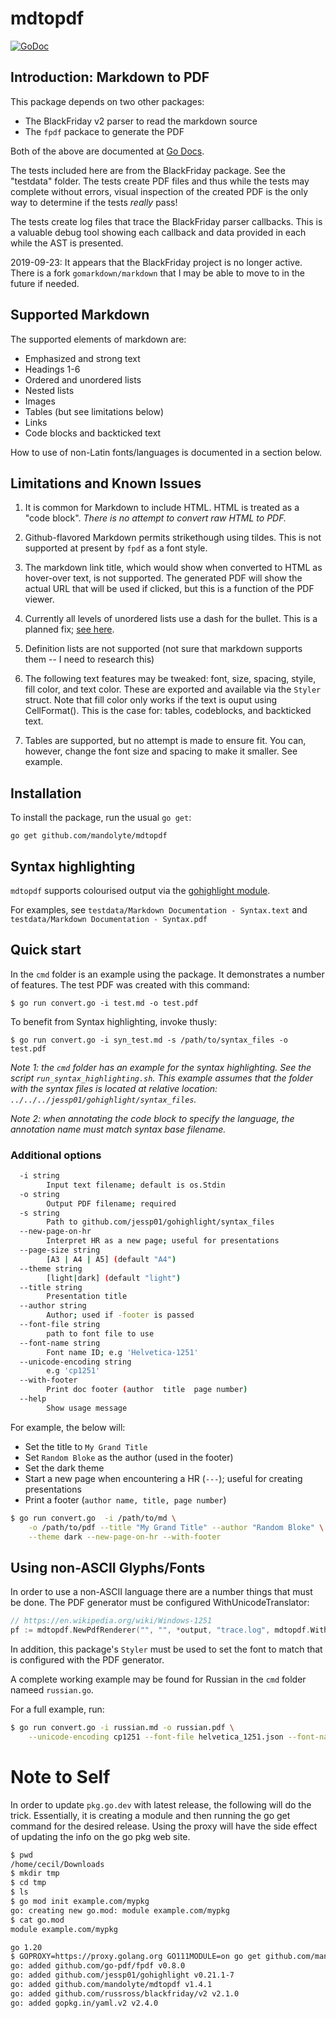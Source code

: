 # mdtopdf

[![GoDoc](https://godoc.org/github.com/mandolyte/mdtopdf?status.svg)](https://godoc.org/github.com/mandolyte/mdtopdf)

## Introduction: Markdown to PDF

This package depends on two other packages:
- The BlackFriday v2 parser to read the markdown source
- The `fpdf` packace to generate the PDF

Both of the above are documented at [Go Docs](http://godocs.org).

The tests included here are from the BlackFriday package.
See the "testdata" folder.
The tests create PDF files and thus while the tests may complete
without errors, visual inspection of the created PDF is the
only way to determine if the tests *really* pass!

The tests create log files that trace the BlackFriday parser
callbacks. This is a valuable debug tool showing each callback 
and data provided in each while the AST is presented.

2019-09-23: It appears that the BlackFriday project is no longer active.
There is a fork `gomarkdown/markdown` that I may be able to move to
in the future if needed.

## Supported Markdown
The supported elements of markdown are:
- Emphasized and strong text 
- Headings 1-6
- Ordered and unordered lists
- Nested lists
- Images
- Tables (but see limitations below)
- Links
- Code blocks and backticked text

How to use of non-Latin fonts/languages is documented in a section below.

## Limitations and Known Issues

1. It is common for Markdown to include HTML. HTML is treated as a "code block". *There is no attempt to convert raw HTML to PDF.*

2. Github-flavored Markdown permits strikethough using tildes. This is not supported at present by `fpdf` as a font style.

3. The markdown link title, which would show when converted to HTML as hover-over text, is not supported. The generated PDF will show the actual URL that will be used if clicked, but this is a function of the PDF viewer.

4. Currently all levels of unordered lists use a dash for the bullet. 
This is a planned fix; [see here](https://github.com/mandolyte/mdtopdf/issues/1).

5. Definition lists are not supported (not sure that markdown supports them -- I need to research this)

6. The following text features may be tweaked: font, size, spacing, styile, fill color, and text color. These are exported and available via the `Styler` struct. Note that fill color only works if the text is ouput using CellFormat(). This is the case for: tables, codeblocks, and backticked text.

7. Tables are supported, but no attempt is made to ensure fit. You can, however, change the font size and spacing to make it smaller. See example.



## Installation 

To install the package, run the usual `go get`:
```
go get github.com/mandolyte/mdtopdf
```

## Syntax highlighting

`mdtopdf` supports colourised output via the [gohighlight module](https://github.com/jessp01/gohighlight).

For examples, see `testdata/Markdown Documentation - Syntax.text` and `testdata/Markdown Documentation - Syntax.pdf`

## Quick start

In the `cmd` folder is an example using the package. It demonstrates
a number of features. The test PDF was created with this command:
```
$ go run convert.go -i test.md -o test.pdf
```

To benefit from Syntax highlighting, invoke thusly:

```
$ go run convert.go -i syn_test.md -s /path/to/syntax_files -o test.pdf
```

*Note 1: the `cmd` folder has an example for the syntax highlighting. 
See the script `run_syntax_highlighting.sh`. This example assumes that
the folder with the syntax files is located at relative location:
`../../../jessp01/gohighlight/syntax_files`.*

*Note 2: when annotating the code block to specify the language, the
annotation name must match syntax base filename.*

### Additional options

```sh
  -i string
    	Input text filename; default is os.Stdin
  -o string
    	Output PDF filename; required
  -s string
    	Path to github.com/jessp01/gohighlight/syntax_files
  --new-page-on-hr
    	Interpret HR as a new page; useful for presentations
  --page-size string
    	[A3 | A4 | A5] (default "A4")
  --theme string
    	[light|dark] (default "light")
  --title string
    	Presentation title
  --author string
    	Author; used if -footer is passed
  --font-file string
    	path to font file to use
  --font-name string
    	Font name ID; e.g 'Helvetica-1251'
  --unicode-encoding string
    	e.g 'cp1251'
  --with-footer
    	Print doc footer (author  title  page number)
  --help
    	Show usage message
```

For example, the below will:

- Set the title to `My Grand Title`
- Set `Random Bloke` as the author (used in the footer)
- Set the dark theme
- Start a new page when encountering a HR (`---`); useful for creating presentations
- Print a footer (`author name, title, page number`)

```sh
$ go run convert.go  -i /path/to/md \
    -o /path/to/pdf --title "My Grand Title" --author "Random Bloke" \
    --theme dark --new-page-on-hr --with-footer
```

## Using non-ASCII Glyphs/Fonts

In order to use a non-ASCII language there are a number things that must be done. The PDF generator must be configured WithUnicodeTranslator:

```go
// https://en.wikipedia.org/wiki/Windows-1251
pf := mdtopdf.NewPdfRenderer("", "", *output, "trace.log", mdtopdf.WithUnicodeTranslator("cp1251")) 
```

In addition, this package's `Styler` must be used to set the font to match that is configured with the PDF generator.

A complete working example may be found for Russian in the `cmd` folder nameed
`russian.go`.

For a full example, run:

```sh
$ go run convert.go -i russian.md -o russian.pdf \
    --unicode-encoding cp1251 --font-file helvetica_1251.json --font-name Helvetica_1251
```


# Note to Self

In order to update `pkg.go.dev` with latest release, the following will do the trick. 
Essentially, it is creating a module and then running the go get command for the
desired release.
Using the proxy will have the side effect of updating the info on the go pkg web site.

```sh
$ pwd
/home/cecil/Downloads
$ mkdir tmp
$ cd tmp
$ ls
$ go mod init example.com/mypkg
go: creating new go.mod: module example.com/mypkg
$ cat go.mod 
module example.com/mypkg

go 1.20
$ GOPROXY=https://proxy.golang.org GO111MODULE=on go get github.com/mandolyte/mdtopdf@v1.4.1
go: added github.com/go-pdf/fpdf v0.8.0
go: added github.com/jessp01/gohighlight v0.21.1-7
go: added github.com/mandolyte/mdtopdf v1.4.1
go: added github.com/russross/blackfriday/v2 v2.1.0
go: added gopkg.in/yaml.v2 v2.4.0
```
